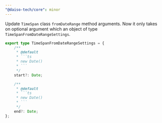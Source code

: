```yaml
---
"@daiso-tech/core": minor
---
```


Update `TimeSpan` class `fromDateRange` method arguments. Now it only takes on optional argument which an object of type `TimeSpanFromDateRangeSettings`.

```ts
export type TimeSpanFromDateRangeSettings = {
    /**
     * @default
     * ```ts
     * new Date()
     * ```
     */
    start?: Date;

    /**
     * @default
     * ```ts
     * new Date()
     * ```
     */
    end?: Date;
};
```
